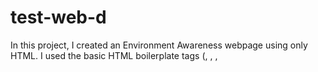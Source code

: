 # test-web-d
In this project, I created an Environment Awareness webpage using only HTML. I used the basic HTML boilerplate tags (<!DOCTYPE html>, <html>, <head>, <title>, <body>). 
For structure, I added headings (<h1>, <h2>, <h3>) and paragraphs (<p>). I used text formatting tags like <b>, <i>, <u>, and <del>. To separate sections, I included <hr> and <br>. The webpage also contains images (<img>) with alt, width, and height attributes, and links (<a>) for external resources. I used lists (<ol>, <ul>, <li>) with different types and values, and created a table (<table>, <tr>, <th>, <td>) to compare environment types. The background color was added using the bgcolor attribute in the <body> tag.
